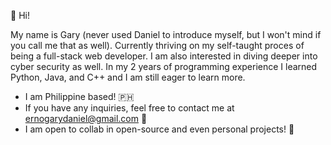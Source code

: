 👋 Hi!

My name is Gary (never used Daniel to introduce myself, but I won't mind if you call me that as well). Currently thriving on my self-taught proces of being a full-stack web developer. I am also interested in diving deeper into cyber security as well. In my 2 years of programming experience I learned Python, Java, and C++ and I am still eager to learn more.
  - I am Philippine based! 🇵🇭
  - If you have any inquiries, feel free to contact me at ernogarydaniel@gmail.com 📧
  - I am open to collab in open-source and even personal projects! 🤗


